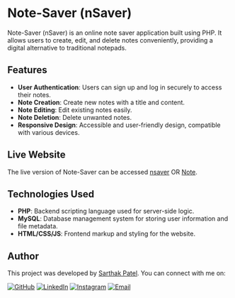 # Note-Saver (nSaver)

Note-Saver (nSaver) is an online note saver application built using PHP. It allows users to create, edit, and delete notes conveniently, providing a digital alternative to traditional notepads.

## Features

- **User Authentication**: Users can sign up and log in securely to access their notes.
- **Note Creation**: Create new notes with a title and content.
- **Note Editing**: Edit existing notes easily.
- **Note Deletion**: Delete unwanted notes.
- **Responsive Design**: Accessible and user-friendly design, compatible with various devices.
  
## Live Website

The live version of Note-Saver can be accessed [nsaver](https://nsaver.free.nf/) OR [Note](https://note.thetechocean.me/).

## Technologies Used

- **PHP**: Backend scripting language used for server-side logic.
- **MySQL**: Database management system for storing user information and file metadata.
- **HTML/CSS/JS**: Frontend markup and styling for the website.

## Author

This project was developed by [Sarthak Patel](https://github.com/Sarthak1315).
You can connect with me on:

[![GitHub](https://img.shields.io/badge/GitHub-%23121011.svg?&style=for-the-badge&logo=github&logoColor=white)](https://github.com/sarthakpatel0808)
[![LinkedIn](https://img.shields.io/badge/LinkedIn-%230A66C2.svg?&style=for-the-badge&logo=linkedin&logoColor=white)](https://www.linkedin.com/in/sarthakpatel0808/)
[![Instagram](https://img.shields.io/badge/Instagram-%23E4405F.svg?&style=for-the-badge&logo=instagram&logoColor=white)](https://www.instagram.com/sarthakpatel0808/)
[![Email](https://img.shields.io/badge/Email-%23D14836.svg?&style=for-the-badge&logo=gmail&logoColor=white)](mailto:email@example.com)
